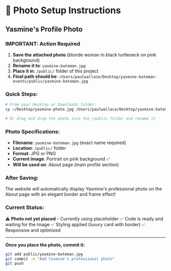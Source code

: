 # 📸 Photo Setup Instructions

## Yasmine's Profile Photo

### IMPORTANT: Action Required

1. **Save the attached photo** (blonde woman in black turtleneck on pink background)
2. **Rename it to**: `yasmine-bateman.jpg`
3. **Place it in**: `/public/` folder of this project
4. **Final path should be**: `/Users/paulwallace/Desktop/yasmine-bateman-events/public/yasmine-bateman.jpg`

### Quick Steps:
```bash
# From your Desktop or Downloads folder:
cp ~/Desktop/yasmine-photo.jpg /Users/paulwallace/Desktop/yasmine-bateman-events/public/yasmine-bateman.jpg

# Or drag and drop the photo into the /public folder and rename it
```

### Photo Specifications:
- **Filename**: `yasmine-bateman.jpg` (exact name required)
- **Location**: `/public/` folder
- **Format**: JPG or PNG
- **Current image**: Portrait on pink background ✅
- **Will be used on**: About page (main profile section)

### After Saving:
The website will automatically display Yasmine's professional photo on the About page with an elegant border and frame effect!

### Current Status:
⚠️ **Photo not yet placed** - Currently using placeholder
✅ Code is ready and waiting for the image
✅ Styling applied (luxury card with border)
✅ Responsive and optimized

---

**Once you place the photo, commit it:**
```bash
git add public/yasmine-bateman.jpg
git commit -m "Add Yasmine's professional photo"
git push
```

